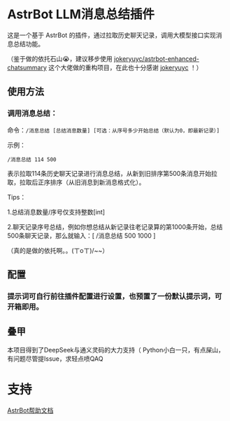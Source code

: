 # AstrBot LLM消息总结插件

这是一个基于 AstrBot 的插件，通过拉取历史聊天记录，调用大模型接口实现消息总结功能。

（鉴于做的依托石山😭，建议移步使用 [jokeryuyc/astrbot-enhanced-chatsummary](https://github.com/jokeryuyc/astrbot-enhanced-chatsummary) 这个大佬做的重构项目，在此也十分感谢 [jokeryuyc](https://github.com/jokeryuyc) ！）

## 使用方法

### 调用消息总结：

命令：`/消息总结 [总结消息数量] [可选：从序号多少开始总结（默认为0，即最新记录）]`

示例：

```
/消息总结 114 500
```

表示拉取114条历史聊天记录进行消息总结，从新到旧排序第500条消息开始拉取，拉取后正序排序（从旧消息到新消息格式化）。

Tips：
    
1.总结消息数量/序号仅支持整数[int]
    
2.聊天记录序号总结，例如你想总结从新记录往老记录算的第1000条开始，总结500条聊天记录，那么就输入：[ /消息总结 500 1000 ]

（真的是做的依托啊。。(ㄒoㄒ)/~~）
## 配置

### 提示词可自行前往插件配置进行设置，也预置了一份默认提示词，可开箱即用。

## 叠甲

本项目得到了DeepSeek与通义灵码的大力支持（
Python小白一只，有点屎山，有问题尽管提Issue，求轻点喷QAQ

# 支持

[AstrBot帮助文档](https://astrbot.app)
